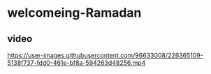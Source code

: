 # welcomeing-Ramadan
## video

https://user-images.githubusercontent.com/96633008/226365109-5138f737-fdd0-461e-bf8a-594263d48256.mp4
